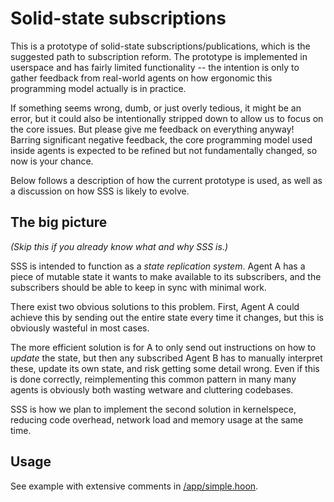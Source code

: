 # Solid-state subscriptions
This is a prototype of solid-state subscriptions/publications, which is the
suggested path to subscription reform. The prototype is implemented in userspace
and has fairly limited functionality -- the intention is only to gather feedback
from real-world agents on how ergonomic this programming model actually is in
practice.

If something seems wrong, dumb, or just overly tedious, it might be an error,
but it could also be intentionally stripped down to allow us to focus on the
core issues. But please give me feedback on everything anyway! Barring
significant negative feedback, the core programming model used inside agents is
expected to be refined but not fundamentally changed, so now is your chance.

Below follows a description of how the current prototype is used, as well as a
discussion on how SSS is likely to evolve.

## The big picture
*(Skip this if you already know what and why SSS is.)*

SSS is intended to function as a *state replication system*. Agent A has a
piece of mutable state it wants to make available to its subscribers, and the
subscribers should be able to keep in sync with minimal work.

There exist two obvious solutions to this problem. First, Agent A could achieve
this by sending out the entire state every time it changes, but this is
obviously wasteful in most cases.

The more efficient solution is for A to only send out instructions on how to
*update* the state, but then any subscribed Agent B has to manually interpret
these, update its own state, and risk getting some detail wrong. Even if this
is done correctly, reimplementing this common pattern in many many agents is
obviously both wasting wetware and cluttering codebases.

SSS is how we plan to implement the second solution in kernelspece, reducing
code overhead, network load and memory usage at the same time.

## Usage
See example with extensive comments in [/app/simple.hoon](https://github.com/wicrum-wicrun/sss/blob/master/urbit/app/simple.hoon).
